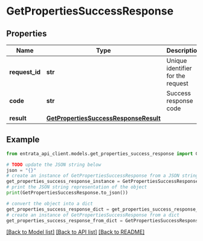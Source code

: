 # GetPropertiesSuccessResponse


## Properties

Name | Type | Description | Notes
------------ | ------------- | ------------- | -------------
**request_id** | **str** | Unique identifier for the request | 
**code** | **str** | Success response code | 
**result** | [**GetPropertiesSuccessResponseResult**](GetPropertiesSuccessResponseResult.md) |  | 

## Example

```python
from entrata_api_client.models.get_properties_success_response import GetPropertiesSuccessResponse

# TODO update the JSON string below
json = "{}"
# create an instance of GetPropertiesSuccessResponse from a JSON string
get_properties_success_response_instance = GetPropertiesSuccessResponse.from_json(json)
# print the JSON string representation of the object
print(GetPropertiesSuccessResponse.to_json())

# convert the object into a dict
get_properties_success_response_dict = get_properties_success_response_instance.to_dict()
# create an instance of GetPropertiesSuccessResponse from a dict
get_properties_success_response_from_dict = GetPropertiesSuccessResponse.from_dict(get_properties_success_response_dict)
```
[[Back to Model list]](../README.md#documentation-for-models) [[Back to API list]](../README.md#documentation-for-api-endpoints) [[Back to README]](../README.md)


